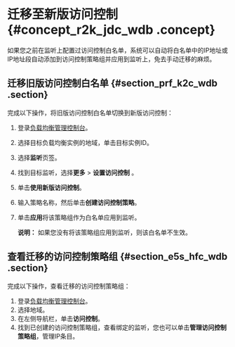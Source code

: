 # 迁移至新版访问控制 {#concept_r2k_jdc_wdb .concept}

如果您之前在监听上配置过访问控制白名单，系统可以自动将白名单中的IP地址或IP地址段自动添加到访问控制策略组并应用到监听上，免去手动迁移的麻烦。

## 迁移旧版访问控制白名单 {#section_prf_k2c_wdb .section}

完成以下操作，将旧版访问控制白名单切换到新版访问控制：

1.  登录[负载均衡管理控制台](https://slb.console.aliyun.com/slb)。
2.  选择目标负载均衡实例的地域，单击目标实例ID。
3.  选择**监听**页签。
4.  找到目标监听，选择**更多** \> **设置访问控制** 。
5.  单击**使用新版访问控制**。
6.  输入策略名称，然后单击**创建访问控制策略**。
7.  单击**应用**将该策略组作为白名单应用到监听。

    **说明：** 如果您没有将该策略组应用到监听，则该白名单不生效。


## 查看迁移的访问控制策略组 {#section_e5s_hfc_wdb .section}

完成以下操作，查看迁移的访问控制策略组：

1.  登录[负载均衡管理控制台](https://slb.console.aliyun.com/slb)。
2.  选择地域。
3.  在左侧导航栏，单击**访问控制**。
4.  找到已创建的访问控制策略组，查看绑定的监听，您也可以单击**管理访问控制策略组**，管理IP条目。

